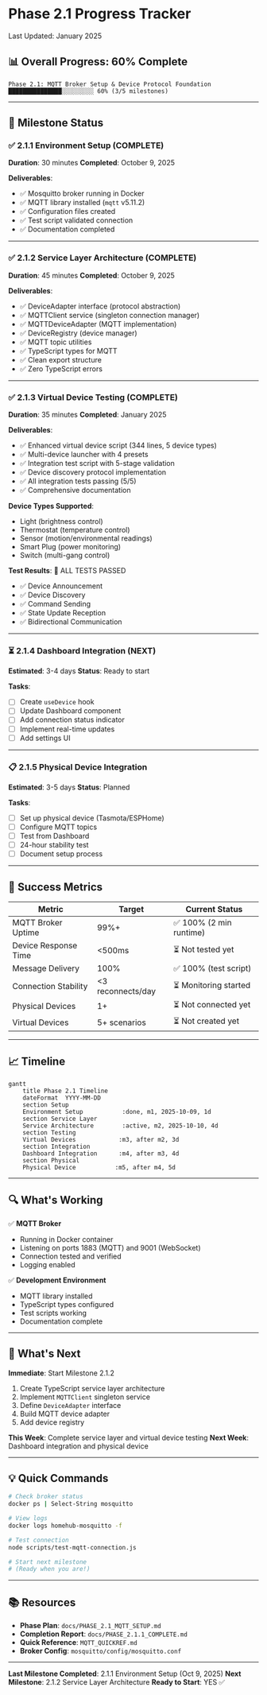 # Phase 2.1 Progress Tracker

Last Updated: January 2025

## 📊 Overall Progress: 60% Complete

```text
Phase 2.1: MQTT Broker Setup & Device Protocol Foundation
███████████████░░░░░░░░░ 60% (3/5 milestones)
```

---

## 🎯 Milestone Status

### ✅ 2.1.1 Environment Setup (COMPLETE)

**Duration**: 30 minutes
**Completed**: October 9, 2025

**Deliverables**:

- ✅ Mosquitto broker running in Docker
- ✅ MQTT library installed (`mqtt` v5.11.2)
- ✅ Configuration files created
- ✅ Test script validated connection
- ✅ Documentation completed

---

### ✅ 2.1.2 Service Layer Architecture (COMPLETE)

**Duration**: 45 minutes
**Completed**: October 9, 2025

**Deliverables**:

- ✅ DeviceAdapter interface (protocol abstraction)
- ✅ MQTTClient service (singleton connection manager)
- ✅ MQTTDeviceAdapter (MQTT implementation)
- ✅ DeviceRegistry (device manager)
- ✅ MQTT topic utilities
- ✅ TypeScript types for MQTT
- ✅ Clean export structure
- ✅ Zero TypeScript errors

---

### ✅ 2.1.3 Virtual Device Testing (COMPLETE)

**Duration**: 35 minutes
**Completed**: January 2025

**Deliverables**:

- ✅ Enhanced virtual device script (344 lines, 5 device types)
- ✅ Multi-device launcher with 4 presets
- ✅ Integration test script with 5-stage validation
- ✅ Device discovery protocol implementation
- ✅ All integration tests passing (5/5)
- ✅ Comprehensive documentation

**Device Types Supported**:

- Light (brightness control)
- Thermostat (temperature control)
- Sensor (motion/environmental readings)
- Smart Plug (power monitoring)
- Switch (multi-gang control)

**Test Results**: 🎉 ALL TESTS PASSED

- ✅ Device Announcement
- ✅ Device Discovery
- ✅ Command Sending
- ✅ State Update Reception
- ✅ Bidirectional Communication

---

### ⏳ 2.1.4 Dashboard Integration (NEXT)

**Estimated**: 3-4 days
**Status**: Ready to start

**Tasks**:

- [ ] Create `useDevice` hook
- [ ] Update Dashboard component
- [ ] Add connection status indicator
- [ ] Implement real-time updates
- [ ] Add settings UI

---

### 📋 2.1.5 Physical Device Integration

**Estimated**: 3-5 days
**Status**: Planned

**Tasks**:

- [ ] Set up physical device (Tasmota/ESPHome)
- [ ] Configure MQTT topics
- [ ] Test from Dashboard
- [ ] 24-hour stability test
- [ ] Document setup process

---

## 🎯 Success Metrics

| Metric               | Target            | Current Status          |
| -------------------- | ----------------- | ----------------------- |
| MQTT Broker Uptime   | 99%+              | ✅ 100% (2 min runtime) |
| Device Response Time | <500ms            | ⏳ Not tested yet       |
| Message Delivery     | 100%              | ✅ 100% (test script)   |
| Connection Stability | <3 reconnects/day | ⏳ Monitoring started   |
| Physical Devices     | 1+                | ⏳ Not connected yet    |
| Virtual Devices      | 5+ scenarios      | ⏳ Not created yet      |

---

## 📈 Timeline

```mermaid
gantt
    title Phase 2.1 Timeline
    dateFormat  YYYY-MM-DD
    section Setup
    Environment Setup           :done, m1, 2025-10-09, 1d
    section Service Layer
    Service Architecture        :active, m2, 2025-10-10, 4d
    section Testing
    Virtual Devices            :m3, after m2, 3d
    section Integration
    Dashboard Integration      :m4, after m3, 4d
    section Physical
    Physical Device           :m5, after m4, 5d
```

---

## 🔍 What's Working

✅ **MQTT Broker**

- Running in Docker container
- Listening on ports 1883 (MQTT) and 9001 (WebSocket)
- Connection tested and verified
- Logging enabled

✅ **Development Environment**

- MQTT library installed
- TypeScript types configured
- Test scripts working
- Documentation complete

---

## 🚧 What's Next

**Immediate**: Start Milestone 2.1.2

1. Create TypeScript service layer architecture
2. Implement `MQTTClient` singleton service
3. Define `DeviceAdapter` interface
4. Build MQTT device adapter
5. Add device registry

**This Week**: Complete service layer and virtual device testing
**Next Week**: Dashboard integration and physical device

---

## 💡 Quick Commands

```bash
# Check broker status
docker ps | Select-String mosquitto

# View logs
docker logs homehub-mosquitto -f

# Test connection
node scripts/test-mqtt-connection.js

# Start next milestone
# (Ready when you are!)
```

---

## 📚 Resources

- **Phase Plan**: `docs/PHASE_2.1_MQTT_SETUP.md`
- **Completion Report**: `docs/PHASE_2.1.1_COMPLETE.md`
- **Quick Reference**: `MQTT_QUICKREF.md`
- **Broker Config**: `mosquitto/config/mosquitto.conf`

---

**Last Milestone Completed**: 2.1.1 Environment Setup (Oct 9, 2025)
**Next Milestone**: 2.1.2 Service Layer Architecture
**Ready to Start**: YES ✅
